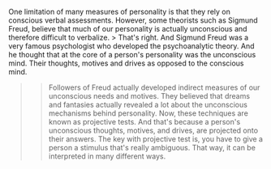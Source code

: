 One limitation of many measures of personality is that they rely on conscious
verbal assessments. However, some theorists such as Sigmund Freud, believe that
much of our personality is actually unconscious and therefore difficult to
verbalize. > That's right. And Sigmund Freud was a very famous psychologist who
developed the psychoanalytic theory. And he thought that at the core of a
person's personality was the unconscious mind. Their thoughts, motives and
drives as opposed to the conscious mind.
>> Followers of Freud actually developed indirect measures of our unconscious
needs and motives. They believed that dreams and fantasies actually revealed a
lot about the unconscious mechanisms behind personality.
>> Now, these techniques are known as projective tests. And that's because a
person's unconscious thoughts, motives, and drives, are projected onto their
answers.
>> The key with projective test is, you have to give a person a stimulus that's
really ambiguous. That way, it can be interpreted in many different ways.
